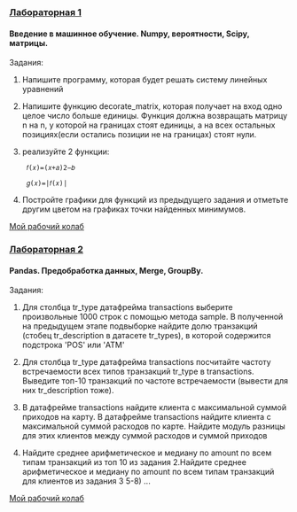 ### [Лабораторная 1](lab1)
#### Введение в машинное обучение. Numpy, вероятности, Scipy, матрицы.

Задания:

1) Напишите программу, которая будет решать систему линейных уравнений
2) Напишите функцию decorate_matrix, которая получает на вход одно целое число больше единицы. Функция должна возвращать матрицу n на n, у которой на границах стоят единицы, а на всех остальных позициях(если остались позиции не на границах) стоят нули.
3) реализуйте 2 функции:

        𝑓(𝑥)=(𝑥+𝑎)2−𝑏

        𝑔(𝑥)=|𝑓(𝑥)|

4) Постройте графики для функций из предыдущего задания и отметьте другим цветом на графиках точки найденных минимумов.

[Мой рабочий колаб](lab1/lab1.ipynb)


### [Лабораторная 2](lab2)
#### Pandas. Предобработка данных, Merge, GroupBy.

Задания:

1. Для столбца tr_type датафрейма transactions выберите произвольные 1000 строк с помощью метода sample. В полученной на предыдущем этапе подвыборке найдите долю транзакций (стобец tr_description в датасете tr_types), в которой содержится подстрока 'POS' или 'ATM'


2. Для столбца tr_type датафрейма transactions посчитайте частоту встречаемости всех типов транзакций tr_type в transactions. Выведите топ-10 транзакций по частоте встречаемости (вывести для них tr_description тоже).


3. В датафрейме transactions найдите клиента с максимальной суммой приходов на карту. В датафрейме transactions найдите клиента с максимальной суммой расходов по карте. Найдите модуль разницы для этих клиентов между суммой расходов и суммой приходов


4. Найдите среднее арифметическое и медиану по amount по всем типам транзакций из топ 10 из задания 2.Найдите среднее арифметическое и медиану по amount по всем типам транзакций для клиентов из задания 3
5-8) ...

[Мой рабочий колаб](lab2/lab2.ipynb)
